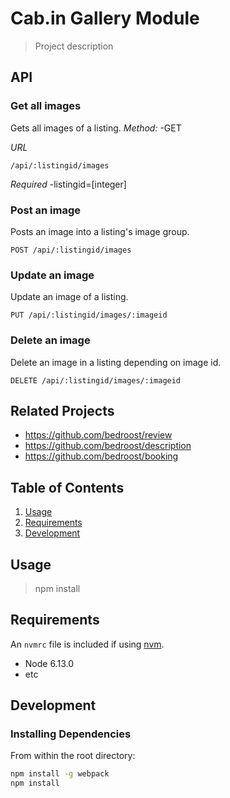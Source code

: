 # Cab.in Gallery Module

> Project description

## API
### Get all images
Gets all images of a listing.
*Method:*
  -GET

*URL*
```
/api/:listingid/images
```

*Required*
  -listingid=[integer]

### Post an image
Posts an image into a listing's image group.
```
POST /api/:listingid/images
```

### Update an image
Update an image of a listing.
```
PUT /api/:listingid/images/:imageid
```

<!-- ### Update an image
Update an image of a listing.
```
PATCH /api/:listingid/images/:imageid
``` -->

### Delete an image
Delete an image in a listing depending on image id.
```
DELETE /api/:listingid/images/:imageid
```



## Related Projects

  - https://github.com/bedroost/review
  - https://github.com/bedroost/description
  - https://github.com/bedroost/booking

## Table of Contents

1. [Usage](#Usage)
1. [Requirements](#requirements)
1. [Development](#development)

## Usage

> npm install

## Requirements

An `nvmrc` file is included if using [nvm](https://github.com/creationix/nvm).

- Node 6.13.0
- etc

## Development

### Installing Dependencies

From within the root directory:

```sh
npm install -g webpack
npm install
```

